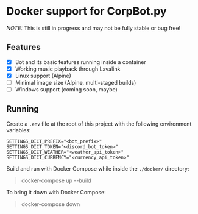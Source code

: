 # Docker support for CorpBot.py

*NOTE:* This is still in progress and may not be fully stable or bug free!

## Features

- [x] Bot and its basic features running inside a container
- [x] Working music playback through Lavalink
- [x] Linux support (Alpine)
- [ ] Minimal image size (Alpine, multi-staged builds)
- [ ] Windows support (coming soon, maybe)

## Running

Create a `.env` file at the root of this project with the following environment variables:
```
SETTINGS_DICT_PREFIX="<bot_prefix>"
SETTINGS_DICT_TOKEN="<discord_bot_token>"
SETTINGS_DICT_WEATHER="<weather_api_token>"
SETTINGS_DICT_CURRENCY="<currency_api_token>"
```

Build and run with Docker Compose while inside the `./docker/` directory:
> docker-compose up --build

To bring it down with Docker Compose:
> docker-compose down
